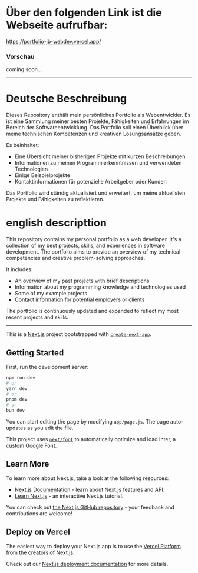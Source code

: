# Über den folgenden Link ist die Webseite aufrufbar:
https://portfolio-jb-webdev.vercel.app/

### Vorschau

coming soon...


---

# Deutsche Beschreibung

Dieses Repository enthält mein persönliches Portfolio als Webentwickler. Es ist eine Sammlung meiner besten Projekte, Fähigkeiten und Erfahrungen im Bereich der Softwareentwicklung. Das Portfolio soll einen Überblick über meine technischen Kompetenzen und kreativen Lösungsansätze geben.

Es beinhaltet:

- Eine Übersicht meiner bisherigen Projekte mit kurzen Beschreibungen
- Informationen zu meinen Programmierkenntnissen und verwendeten Technologien
- Einige Beispielprojekte
- Kontaktinformationen für potenzielle Arbeitgeber oder Kunden

Das Portfolio wird ständig aktualisiert und erweitert, um meine aktuellsten Projekte und Fähigkeiten zu reflektieren.

# english descripttion

This repository contains my personal portfolio as a web developer. It's a collection of my best projects, skills, and experiences in software development. The portfolio aims to provide an overview of my technical competencies and creative problem-solving approaches.

It includes:

- An overview of my past projects with brief descriptions
- Information about my programming knowledge and technologies used
- Some of my example projects
- Contact information for potential employers or clients

The portfolio is continuously updated and expanded to reflect my most recent projects and skills.

---


This is a [Next.js](https://nextjs.org/) project bootstrapped with [`create-next-app`](https://github.com/vercel/next.js/tree/canary/packages/create-next-app).

## Getting Started

First, run the development server:

```bash
npm run dev
# or
yarn dev
# or
pnpm dev
# or
bun dev
```

<!-- Open [http://localhost:3000](http://localhost:3000) with your browser to see the result. -->

You can start editing the page by modifying `app/page.js`. The page auto-updates as you edit the file.

This project uses [`next/font`](https://nextjs.org/docs/basic-features/font-optimization) to automatically optimize and load Inter, a custom Google Font.

## Learn More

To learn more about Next.js, take a look at the following resources:

- [Next.js Documentation](https://nextjs.org/docs) - learn about Next.js features and API.
- [Learn Next.js](https://nextjs.org/learn) - an interactive Next.js tutorial.

You can check out [the Next.js GitHub repository](https://github.com/vercel/next.js/) - your feedback and contributions are welcome!

## Deploy on Vercel

The easiest way to deploy your Next.js app is to use the [Vercel Platform](https://vercel.com/new?utm_medium=default-template&filter=next.js&utm_source=create-next-app&utm_campaign=create-next-app-readme) from the creators of Next.js.

Check out our [Next.js deployment documentation](https://nextjs.org/docs/deployment) for more details.

